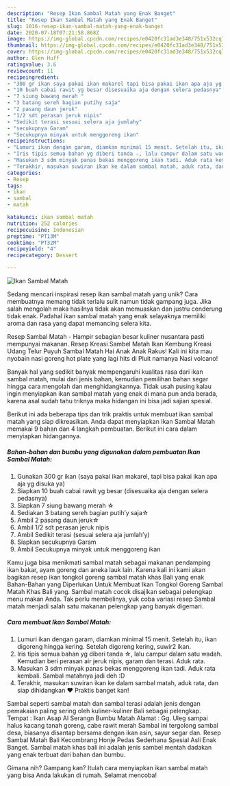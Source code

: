 ```yaml
---
description: "Resep Ikan Sambal Matah yang Enak Banget"
title: "Resep Ikan Sambal Matah yang Enak Banget"
slug: 1016-resep-ikan-sambal-matah-yang-enak-banget
date: 2020-07-18T07:21:58.868Z
image: https://img-global.cpcdn.com/recipes/e0420fc31ad3e348/751x532cq70/ikan-sambal-matah-foto-resep-utama.jpg
thumbnail: https://img-global.cpcdn.com/recipes/e0420fc31ad3e348/751x532cq70/ikan-sambal-matah-foto-resep-utama.jpg
cover: https://img-global.cpcdn.com/recipes/e0420fc31ad3e348/751x532cq70/ikan-sambal-matah-foto-resep-utama.jpg
author: Glen Huff
ratingvalue: 3.6
reviewcount: 11
recipeingredient:
- "300 gr ikan saya pakai ikan makarel tapi bisa pakai ikan apa aja yg disuka ya"
- "10 buah cabai rawit yg besar disesuaika aja dengan selera pedasnya"
- "7 siung bawang merah "
- "3 batang sereh bagian putihy saja"
- "2 pasang daun jeruk"
- "1/2 sdt perasan jeruk nipis"
- "Sedikit terasi sesuai selera aja jumlahy"
- "secukupnya Garam"
- "Secukupnya minyak untuk menggoreng ikan"
recipeinstructions:
- "Lumuri ikan dengan garam, diamkan minimal 15 menit. Setelah itu, ikan digoreng hingga kering. Setelah digoreng kering, suwir2 ikan."
- "Iris tipis semua bahan yg diberi tanda ☆, lalu campur dalam satu wadah. Kemudian beri perasan air jeruk nipis, garam dan terasi. Aduk rata."
- "Masukan 3 sdm minyak panas bekas menggoreng ikan tadi. Aduk rata kembali. Sambal matahnya jadi deh :D"
- "Terakhir, masukan suwiran ikan ke dalam sambal matah, aduk rata, dan siap dihidangkan ❤️ Praktis banget kan!"
categories:
- Resep
tags:
- ikan
- sambal
- matah

katakunci: ikan sambal matah 
nutrition: 252 calories
recipecuisine: Indonesian
preptime: "PT13M"
cooktime: "PT32M"
recipeyield: "4"
recipecategory: Dessert

---
```



![Ikan Sambal Matah](https://img-global.cpcdn.com/recipes/e0420fc31ad3e348/751x532cq70/ikan-sambal-matah-foto-resep-utama.jpg)

Sedang mencari inspirasi resep ikan sambal matah yang unik? Cara membuatnya memang tidak terlalu sulit namun tidak gampang juga. Jika salah mengolah maka hasilnya tidak akan memuaskan dan justru cenderung tidak enak. Padahal ikan sambal matah yang enak selayaknya memiliki aroma dan rasa yang dapat memancing selera kita.

Resep Sambal Matah - Hampir sebagian besar kuliner nusantara pasti mempunyai makanan. Resep Kreasi Sambel Matah Ikan Kembung Kreasi Udang Telur Puyuh Sambal Matah Hai Anak Anak Rakus! Kali ini kita mau nyobain nasi goreng hot plate yang lagi hits di Pluit namanya Nasi volcano!

Banyak hal yang sedikit banyak mempengaruhi kualitas rasa dari ikan sambal matah, mulai dari jenis bahan, kemudian pemilihan bahan segar hingga cara mengolah dan menghidangkannya. Tidak usah pusing kalau ingin menyiapkan ikan sambal matah yang enak di mana pun anda berada, karena asal sudah tahu triknya maka hidangan ini bisa jadi sajian spesial.


Berikut ini ada beberapa tips dan trik praktis untuk membuat ikan sambal matah yang siap dikreasikan. Anda dapat menyiapkan Ikan Sambal Matah memakai 9 bahan dan 4 langkah pembuatan. Berikut ini cara dalam menyiapkan hidangannya.

<!--inarticleads1-->

##### Bahan-bahan dan bumbu yang digunakan dalam pembuatan Ikan Sambal Matah:

1. Gunakan 300 gr ikan (saya pakai ikan makarel, tapi bisa pakai ikan apa aja yg disuka ya)
1. Siapkan 10 buah cabai rawit yg besar (disesuaika aja dengan selera pedasnya)
1. Siapkan 7 siung bawang merah ☆
1. Sediakan 3 batang sereh bagian putih’y saja☆
1. Ambil 2 pasang daun jeruk☆
1. Ambil 1/2 sdt perasan jeruk nipis
1. Ambil Sedikit terasi (sesuai selera aja jumlah’y)
1. Siapkan secukupnya Garam
1. Ambil Secukupnya minyak untuk menggoreng ikan


Kamu juga bisa menikmati sambal matah sebagai makanan pendamping ikan bakar, ayam goreng dan aneka lauk lain. Karena kali ini kami akan bagikan resep ikan tongkol goreng sambal matah khas Bali yang enak Bahan-Bahan yang Diperlukan Untuk Membuat Ikan Tongkol Goreng Sambal Matah Khas Bali yang. Sambal matah cocok disajikan sebagai pelengkap menu makan Anda. Tak perlu membelinya, yuk coba variasi resep Sambal matah menjadi salah satu makanan pelengkap yang banyak digemari. 

<!--inarticleads2-->

##### Cara membuat Ikan Sambal Matah:

1. Lumuri ikan dengan garam, diamkan minimal 15 menit. Setelah itu, ikan digoreng hingga kering. Setelah digoreng kering, suwir2 ikan.
1. Iris tipis semua bahan yg diberi tanda ☆, lalu campur dalam satu wadah. Kemudian beri perasan air jeruk nipis, garam dan terasi. Aduk rata.
1. Masukan 3 sdm minyak panas bekas menggoreng ikan tadi. Aduk rata kembali. Sambal matahnya jadi deh :D
1. Terakhir, masukan suwiran ikan ke dalam sambal matah, aduk rata, dan siap dihidangkan ❤️ Praktis banget kan!


Sambal seperti sambal matah dan sambal terasi adalah jenis dengan pemakaian paling sering oleh kuliner-kuliner Bali sebagai pelengkap. Tempat : Ikan Asap Al Serangn Bumbu Matah Alamat : Gg. Uleg sampai halus kacang tanah goreng, cabe rawit merah Sambal ini tergolong sambal desa, biasanya disantap bersama dengan ikan asin, sayur segar dan. Resep Sambal Matah Bali Kecombrang Honje Pedas Sederhana Spesial Asli Enak Banget. Sambal matah khas bali ini adalah jenis sambel mentah dadakan yang enak terbuat dari bahan dan bumbu. 

Gimana nih? Gampang kan? Itulah cara menyiapkan ikan sambal matah yang bisa Anda lakukan di rumah. Selamat mencoba!
